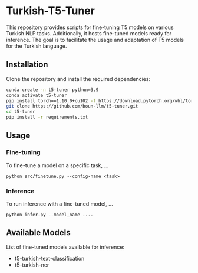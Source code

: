# Turkish-T5-Tuner

This repository provides scripts for fine-tuning T5 models on various Turkish NLP tasks. Additionally, it hosts fine-tuned models ready for inference. The goal is to facilitate the usage and adaptation of T5 models for the Turkish language.

## Installation

Clone the repository and install the required dependencies:

```bash
conda create -n t5-tuner python=3.9
conda activate t5-tuner
pip install torch==1.10.0+cu102 -f https://download.pytorch.org/whl/torch_stable.html
git clone https://github.com/boun-llm/t5-tuner.git
cd t5-tuner
pip install -r requirements.txt
```
## Usage
### Fine-tuning
To fine-tune a model on a specific task, ... 
```
python src/finetune.py --config-name <task>
```
### Inference
To run inference with a fine-tuned model, ...
```
python infer.py --model_name .... 
```

## Available Models
List of fine-tuned models available for inference:
- t5-turkish-text-classification
- t5-turkish-ner
